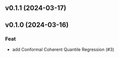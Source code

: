 ## v0.1.1 (2024-03-17)

## v0.1.0 (2024-03-16)

### Feat

- add Conformal Coherent Quantile Regression (#3)
